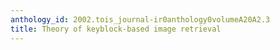 ```yaml
---
anthology_id: 2002.tois_journal-ir0anthology0volumeA20A2.3
title: Theory of keyblock-based image retrieval
---
```

